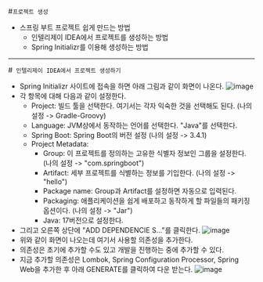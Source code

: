 #```프로젝트 생성```
- 스프링 부트 프로젝트 쉽게 만드는 방법
  - 인텔리제이 IDEA에서 프로젝트를 생성하는 방법
  - Spring Initializr를 이용해 생성하는 방법
---
#``` 인텔리제이 IDEA에서 프로젝트 생성하기```
- Spring Initializr 사이트에 접속을 하면 아래 그림과 같이 화면이 나온다.
![image](https://github.com/user-attachments/assets/e5022326-954f-4a39-9cc7-331b9a82467e)
- 각 항목에 대해 다음과 같이 설정한다.
  - Project: 빌드 툴을 선택한다. 여기서는 각자 익숙한 것을 선택해도 된다. (나의 설정 -> Gradle-Groovy)
  - Language: JVM상에서 동작하는 언어를 선택한다. "Java"를 선택한다.
  - Spring Boot: Spring Boot의 버전 설정 (나의 설정 -> 3.4.1)
  - Project Metadata:
    - Group: 이 프로젝트를 정의하는 고유한 식별자 정보인 그룹을 설정한다. (나의 설정 -> "com.springboot")
    - Artifact: 세부 프로젝트를 식별하는 정보를 기입한다. (나의 설정 -> "hello")
    - Package name: Group과 Artifact를 설정하면 자동으로 입력된다.
    - Packaging: 애플리케이션을 쉽게 배포하고 동작하게 할 파일들의 패키징 옵션이다. (나의 설정 -> "Jar")
    - Java: 17버전으로 설정한다.
- 그리고 오른쪽 상단에 "ADD DEPENDENCIE S..."를 클릭한다.
![image](https://github.com/user-attachments/assets/0fa90add-9d3d-4710-a177-fea3b26a44de)
- 위와 같이 화면이 나오는데 여기서 사용할 의존성을 추가한다.
- 의존성은 초기에 추가할 수도 있고 개발을 진행하는 중에 추가할 수 있다.
- 지금 추가할 의존성은 Lombok, Spring Configuration Processor, Spring Web을 추가한 후 아래 GENERATE를 클릭하여 다운 받는다.
![image](https://github.com/user-attachments/assets/266fbd36-507f-4de3-90a7-996c1cf98fc2)

